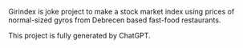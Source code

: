 Girindex is joke project to make a stock market index using prices of normal-sized gyros from Debrecen based fast-food restaurants.

This project is fully generated by ChatGPT.